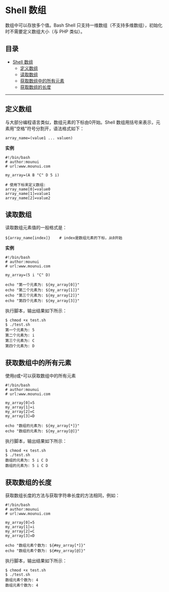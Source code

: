 # Shell 数组

数组中可以存放多个值。Bash Shell 只支持一维数组（不支持多维数组），初始化时不需要定义数组大小（与 PHP 类似）。

## 目录

* [Shell 数组](#shell-数组)
  * [定义数组](#定义数组)
  * [读取数组](#读取数组)
  * [获取数组中的所有元素](#获取数组中的所有元素)
  * [获取数组的长度](#获取数组的长度)

--------

## 定义数组

与大部分编程语言类似，数组元素的下标由0开始。Shell 数组用括号来表示，元素用"空格"符号分割开，语法格式如下：

```shell
array_name=(value1 ... valuen)
```

**实例**

```shell
#!/bin/bash
# author:mounui
# url:www.mounui.com

my_array=(A B "C" D 5 i)

# 使用下标来定义数组:
array_name[0]=value0
array_name[1]=value1
array_name[2]=value2
```

## 读取数组

读取数组元素值的一般格式是：

```shell
${array_name[index]} 	# index是数组元素的下标，从0开始
```

**实例**

```shell
#!/bin/bash
# author:mounui
# url:www.mounui.com

my_array=(5 i "C" D)

echo "第一个元素为: ${my_array[0]}"
echo "第二个元素为: ${my_array[1]}"
echo "第三个元素为: ${my_array[2]}"
echo "第四个元素为: ${my_array[3]}"
```

执行脚本，输出结果如下所示：

```shell
$ chmod +x test.sh
$ ./test.sh
第一个元素为: 5
第二个元素为: i
第三个元素为: C
第四个元素为: D
```

## 获取数组中的所有元素

使用`@`或`*`可以获取数组中的所有元素

```shell
#!/bin/bash
# author:mounui
# url:www.mounui.com

my_array[0]=5
my_array[1]=i
my_array[2]=C
my_array[3]=D

echo "数组的元素为: ${my_array[*]}"
echo "数组的元素为: ${my_array[@]}"
```

执行脚本，输出结果如下所示：

```shell
$ chmod +x test.sh
$ ./test.sh
数组的元素为: 5 i C D
数组的元素为: 5 i C D
```

## 获取数组的长度

获取数组长度的方法与获取字符串长度的方法相同，例如：

```
#!/bin/bash
# author:mounui
# url:www.mounui.com

my_array[0]=5
my_array[1]=i
my_array[2]=C
my_array[3]=D

echo "数组元素个数为: ${#my_array[*]}"
echo "数组元素个数为: ${#my_array[@]}"
```

执行脚本，输出结果如下所示：

```shell
$ chmod +x test.sh
$ ./test.sh
数组元素个数为: 4
数组元素个数为: 4
```
